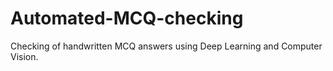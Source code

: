 # Automated-MCQ-checking
Checking of handwritten MCQ answers using Deep Learning and Computer Vision.
